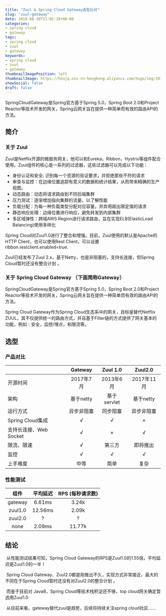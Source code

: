 ```yaml
---
title: "Zuul & Spring Cloud Gateway选型比对"
slug: "zuul-gateway"
date: 2018-08-30T11:02:10+08:00
categories:
- spring cloud
- gateway
tags:
- spring cloud
- zuul
- gateway
keywords:
- spring cloud
- zuul
- gateway
thumbnailImagePosition: left
thumbnailImage: https://houjq.oss-cn-hongkong.aliyuncs.com/hugo/img/20190602175912.jpg
showSocial: false
draft: false
---
```

SpringCloudGateway是Spring官方基于Spring 5.0，Spring Boot 2.0和Project Reactor等技术开发的网关，Spring云网关旨在提供一种简单而有效的路由API的方法。
<!--more-->

## 简介

### 关于 Zuul

​	Zuul是Netflix开源的微服务网关，他可以和Eureka，Ribbon，Hystrix等组件配合使用。Zuul组件的核心是一系列的过滤器，这些过滤器可以完成以下功能：

- 身份认证和安全: 识别每一个资源的验证要求，并拒绝那些不符的请求
- 审查与监控：在边缘位置追踪有意义的数据和统计结果，从而带来精确的生产视图。 
- 动态路由：动态将请求路由到不同后端集群
- 压力测试：逐渐增加指向集群的流量，以了解性能
- 负载分配：为每一种负载类型分配对应容量，并弃用超出限定值的请求
- 静态响应处理：边缘位置进行响应，避免转发到内部集群
- 多区域弹性：跨域AWS Region进行请求路由，旨在实现ELB(ElasticLoad Balancing)使用多样化


Spring Cloud对Zuul1.0进行了整合和增强。目前，Zuul使用的默认是Apache的HTTP Client，也可以使用Rest Client，可以设置ribbon.restclient.enabled=true.


Zuul已经发布了Zuul 2.x，基于Netty，也是非阻塞的，支持长连接，但Spring Cloud暂时还没有整合计划 。


### 关于 Spring Cloud Gateway （下面简称Gateway）

SpringCloudGateway是Spring官方基于Spring 5.0，Spring Boot 2.0和Project Reactor等技术开发的网关，Spring云网关旨在提供一种简单而有效的路由API的方法。

Spring Cloud Gateway作为Spring Cloud生态系中的网关，目标是替代Netflix ZUUL，其不仅提供统一的路由方式，并且基于Filter链的方式提供了网关基本的功能，例如：安全，监控/埋点，和限流等。

## 选型

### 产品对比

|                        |  Gateway   |  Zuul 1.0   |  Zuul2.0   |
| :--------------------- | :--------: | :---------: | :--------: |
| 开源时间               | 2017年7月  |  2013年6月  | 2017年11月 |
| 架构                   | 基于netty  | 基于servlet | 基于netty  |
| 运行方式               | 异步非阻塞 |  同步阻塞   | 异步非阻塞 |
| Spring Cloud集成       |     √      |      √      |     ×      |
| 支持长连接、Web Socket |     √      |      ×      |     √      |
| 限流、限速             |     √      |   第三方    |  即将推出  |
| 监控                   |     √      |      √      |     √      |
| 上手难度               |    中等    |    简单     |    复杂    |

### 性能测试

|  组件   | 平均延迟 | RPS (每秒请求数) |
| :-----: | :------: | :--------------: |
| gateway |  6.61ms  |      3.24k       |
| zuul1.0 | 12.56ms  |      2.09k       |
| zuul2.0 |    ?     |        ?         |
|  none   |  2.09ms  |      11.77k      |

## 结论

​	从性能测试结果可知，Spring Cloud Gateway的RPS是Zuul1.0的1.55倍，平均延迟是Zuul1.0的一半！

​	Spring Cloud Gateway、Zuul2.0都是刚推出不久，实现方式非常接近，最大的不同在于Spring Cloud暂时还没有对Zuul2.0的整合计划 。

​	而鉴于目前对 Java8，Spring Cloud等技术栈积淀还不够，top cloud网关确定暂选用Zuul1.0

​	从目前来看，gateway替代zuul是趋势，后续将持续关注spring cloud社区……


